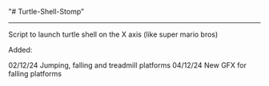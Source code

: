 "# Turtle-Shell-Stomp" 
__________________________

Script to launch turtle shell on the X axis (like super mario bros)

Added:

02/12/24 Jumping, falling and treadmill platforms
04/12/24 New GFX for falling platforms